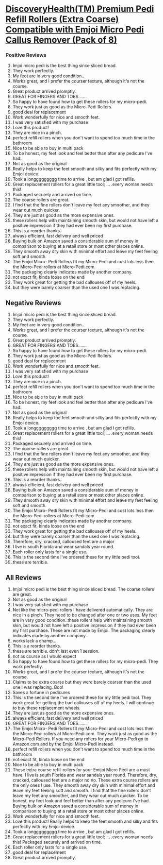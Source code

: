 # [DiscoveryHealth(TM) Premium Pedi Refill Rollers (Extra Coarse) Compatible with Emjoi Micro Pedi Callus Remover (Pack of 8)](https://products.checkmycream.com/products/DiscoveryHealth(TM)-Premium-Pedi-Refill-Rollers-(Extra-Coarse)-Compatible-with-Emjoi-Micro-Pedi-Callus-Remover-(Pack-of-8).html)

### Positive Reviews

<ol>
      <li>Imjoi micro pedi is the best thing since sliced bread.</li>
      <li>They work perfectly.</li>
      <li>My feet are in very good condition..</li>
      <li>Works great, and I prefer the courser texture, although it&#x27;s not the course.</li>
      <li>Great product arrived promptly.</li>
      <li>GREAT FOR FINGERS AND TOES.......</li>
      <li>So happy to have found how to get these rollers for my micro-pedi.</li>
      <li>They work just as good as the Micro-Pedi Rollers.</li>
      <li>good deal for replacement</li>
      <li>Work wonderfully for nice and smooth feet.</li>
      <li>I was very satisfied with my purchase</li>
      <li>Love this product!</li>
      <li>They are nice in a pinch.  </li>
      <li>perfect refill rollers when you don&#x27;t want to spend too much time in the bathroom</li>
      <li>Nice to be able to buy in multi pack</li>
      <li>To be honest, my feet look and feel better than after any pedicure I&#x27;ve had.  </li>
      <li>Not as good as the original</li>
      <li>Really helps to keep the feet smooth and silky and fits perfectly with my Emjoi device.</li>
      <li>Took a longgggggggg time to arrive , but am glad I got refills.</li>
      <li>Great replacement rollers for a great little tool; ... .every woman needs this!  </li>
      <li>Packaged securely and arrived on time.</li>
      <li>The coarse rollers are great.</li>
      <li>I find that the fine rollers don&#x27;t leave my feet any smoother, and they wear out much quicker.</li>
      <li>They are just as good as the more expensive ones.</li>
      <li>these rollers help with maintaining smooth skin, but would not have left a positive impression if they had ever been my first purchase.  </li>
      <li>This is a reorder thanks.</li>
      <li>always efficient, fast delivery and well priced</li>
      <li>Buying bulk on Amazon saved a considerable sum of money in comparison to buying at a retail store or most other places online.</li>
      <li>They smooth away dry skin with minimal effort and leave my feet feeling soft and smooth.  </li>
      <li>The Emjoi Micro- Pedi Rollers fit my Micro-Pedi and cost lots less then the Micro-Pedi rollers at Micro-Pedi.com.</li>
      <li>The packaging clearly indicates made by another company.</li>
      <li>not exact fit, kinda loose on the end</li>
      <li>They work great for getting the bad callouses off of my heels.  </li>
      <li>but they were barely coarser than the used one I was replacing.</li>
</ol>


<h2>Negative Reviews</h2>
<ol>
<li> Imjoi micro pedi is the best thing since sliced bread.</li>
<li> They work perfectly.</li>
<li> My feet are in very good condition..</li>
<li> Works great, and I prefer the courser texture, although it&#x27;s not the course.</li>
<li> Great product arrived promptly.</li>
<li> GREAT FOR FINGERS AND TOES.......</li>
<li> So happy to have found how to get these rollers for my micro-pedi.</li>
<li> They work just as good as the Micro-Pedi Rollers.</li>
<li> good deal for replacement</li>
<li> Work wonderfully for nice and smooth feet.</li>
<li> I was very satisfied with my purchase</li>
<li> Love this product!</li>
<li> They are nice in a pinch.  </li>
<li> perfect refill rollers when you don&#x27;t want to spend too much time in the bathroom</li>
<li> Nice to be able to buy in multi pack</li>
<li> To be honest, my feet look and feel better than after any pedicure I&#x27;ve had.  </li>
<li> Not as good as the original</li>
<li> Really helps to keep the feet smooth and silky and fits perfectly with my Emjoi device.</li>
<li> Took a longgggggggg time to arrive , but am glad I got refills.</li>
<li> Great replacement rollers for a great little tool; ... .every woman needs this!  </li>
<li> Packaged securely and arrived on time.</li>
<li> The coarse rollers are great.</li>
<li> I find that the fine rollers don&#x27;t leave my feet any smoother, and they wear out much quicker.</li>
<li> They are just as good as the more expensive ones.</li>
<li> these rollers help with maintaining smooth skin, but would not have left a positive impression if they had ever been my first purchase.  </li>
<li> This is a reorder thanks.</li>
<li> always efficient, fast delivery and well priced</li>
<li> Buying bulk on Amazon saved a considerable sum of money in comparison to buying at a retail store or most other places online.</li>
<li> They smooth away dry skin with minimal effort and leave my feet feeling soft and smooth.  </li>
<li> The Emjoi Micro- Pedi Rollers fit my Micro-Pedi and cost lots less then the Micro-Pedi rollers at Micro-Pedi.com.</li>
<li> The packaging clearly indicates made by another company.</li>
<li> not exact fit, kinda loose on the end</li>
<li> They work great for getting the bad callouses off of my heels.  </li>
<li> but they were barely coarser than the used one I was replacing.</li>
<li> Therefore, dry, cracked, calloused feet are a major</li>
<li> I live is south Florida and wear sandals year round.  </li>
<li> Each roller only lasts for a single use.</li>
<li> This is the second time I&#x27;ve ordered these for my little pedi tool.</li>
<li> these are terrible.  </li>
</ol>

<h2>All Reviews</h2>

<ol>
    <li> Imjoi micro pedi is the best thing since sliced bread. The coarse rollers are great.</li>
    <li> Not as good as the original</li>
    <li> I was very satisfied with my purchase</li>
    <li> Not like the micro-pedi rollers I have delivered automatically.  They are nice in a pinch.  They need to be changed after one or two uses.  My feet are in very good condition..these rollers help with maintaining smooth skin, but would not have left a positive impression if they had ever been my first purchase.  These are not made by Emjoi.  The packaging clearly indicates made by another company.</li>
    <li> works lack a champ...</li>
    <li> This is a reorder thanks.</li>
    <li> these are terrible.  don&#x27;t last even 1 session.</li>
    <li> not as course as I would expect</li>
    <li> So happy to have found how to get these rollers for my micro-pedi. They work perfectly.</li>
    <li> Works great, and I prefer the courser texture, although it&#x27;s not the course.</li>
    <li> Claims to be extra coarse but they were barely coarser than the used one I was replacing. Boo!</li>
    <li> Saves a fortune in pedicures</li>
    <li> This is the second time I&#x27;ve ordered these for my little pedi tool. They work great for getting the bad callouses off of my heels.  I will continue to buy these replacement wheels.</li>
    <li> They are just as good as the more expensive ones.</li>
    <li> always efficient, fast delivery and well priced</li>
    <li> GREAT FOR FINGERS AND TOES.......</li>
    <li> The Emjoi Micro- Pedi Rollers fit my Micro-Pedi and cost lots less then the Micro-Pedi rollers at Micro-Pedi.com. They work just as good as the Micro-Pedi Rollers. If you need any rollers for your Micro-Pedi go to Amazon.com and by the Emjoi Micro-Pedi instead.</li>
    <li> perfect refill rollers when you don&#x27;t want to spend too much time in the bathroom</li>
    <li> not exact fit, kinda loose on the end</li>
    <li> Nice to be able to buy in multi pack</li>
    <li> These extra course refill rollers for your Emijoi Micro Pedi are a must have.  I live is south Florida and wear sandals year round.  Therefore, dry, cracked, calloused feet are a major no no.  These extra course rollers are the only ones I use. They smooth away dry skin with minimal effort and leave my feet feeling soft and smooth.  I find that the fine rollers don&#x27;t leave my feet any smoother, and they wear out much quicker. To be honest, my feet look and feel better than after any pedicure I&#x27;ve had.  Buying bulk on Amazon saved a considerable sum of money in comparison to buying at a retail store or most other places online.</li>
    <li> Work wonderfully for nice and smooth feet.</li>
    <li> Love this product! Really helps to keep the feet smooth and silky and fits perfectly with my Emjoi device.</li>
    <li> Took a longgggggggg time to arrive , but am glad I got refills.</li>
    <li> Great replacement rollers for a great little tool; ... .every woman needs this!  Packaged securely and arrived on time.</li>
    <li> Each roller only lasts for a single use.</li>
    <li> good deal for replacement</li>
    <li> Great product arrived promptly.</li>
</ol>




